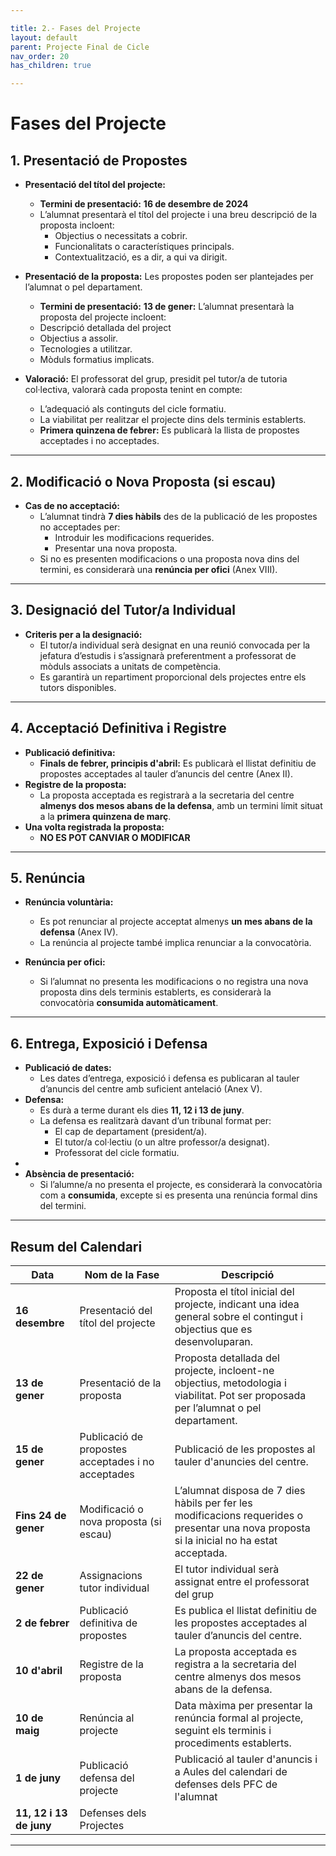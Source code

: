 ```yaml
---

title: 2.- Fases del Projecte
layout: default
parent: Projecte Final de Cicle
nav_order: 20
has_children: true

---
```


# Fases del Projecte 



## **1. Presentació de Propostes**

- **Presentació del títol del projecte:**  

  - **Termini de presentació:**  **16 de desembre de 2024**
  - L’alumnat presentarà el títol del projecte i una breu descripció de la proposta incloent:
    - Objectius o necessitats a cobrir.
    - Funcionalitats o característiques principals.
    - Contextualització, es a dir, a qui va dirigit.
  
- **Presentació de la proposta:** Les propostes poden ser plantejades per l’alumnat o pel departament.
    
  - **Termini de presentació:**   **13 de gener:** L’alumnat presentarà la proposta del projecte incloent:
   - Descripció detallada del project
   - Objectius a assolir.
   - Tecnologies a utilitzar.
   - Mòduls formatius implicats.

   
- **Valoració:** El professorat del grup, presidit pel tutor/a de tutoria col·lectiva, valorarà cada proposta tenint en compte:  
  - L’adequació als continguts del cicle formatiu.  
  - La viabilitat per realitzar el projecte dins dels terminis establerts.  
  - **Primera quinzena de febrer:** Es publicarà la llista de propostes acceptades i no acceptades.

---

## 2. **Modificació o Nova Proposta (si escau)**
- **Cas de no acceptació:**  
  - L’alumnat tindrà **7 dies hàbils** des de la publicació de les propostes no acceptades per:  
    - Introduir les modificacions requerides.  
    - Presentar una nova proposta.  
  - Si no es presenten modificacions o una proposta nova dins del termini, es considerarà una **renúncia per ofici** (Anex VIII).  

---

## 3. **Designació del Tutor/a Individual**
- **Criteris per a la designació:**  
  - El tutor/a individual serà designat en una reunió convocada per la jefatura d’estudis i s’assignarà preferentment a professorat de mòduls associats a unitats de competència.  
  - Es garantirà un repartiment proporcional dels projectes entre els tutors disponibles.  

---

## 4. **Acceptació Definitiva i Registre**
- **Publicació definitiva:**  
  - **Finals de febrer, principis d'abril:** Es publicarà el llistat definitiu de propostes acceptades al tauler d’anuncis del centre (Anex II).  
- **Registre de la proposta:**  
  - La proposta acceptada es registrarà a la secretaria del centre **almenys dos mesos abans de la defensa**, amb un termini límit situat a la **primera quinzena de març**.  
- **Una volta registrada la proposta:**  
  - **NO ES POT CANVIAR O MODIFICAR**

---

## 5. **Renúncia**
- **Renúncia voluntària:**  
  - Es pot renunciar al projecte acceptat almenys **un mes abans de la defensa** (Anex IV).  
  - La renúncia al projecte també implica renunciar a la convocatòria.  
  
- **Renúncia per ofici:**  
  - Si l’alumnat no presenta les modificacions o no registra una nova proposta dins dels terminis establerts, es considerarà la convocatòria **consumida automàticament**.

---

## 6. **Entrega, Exposició i Defensa**
- **Publicació de dates:**  
  - Les dates d’entrega, exposició i defensa es publicaran al tauler d’anuncis del centre amb suficient antelació (Anex V).  
- **Defensa:**  
  - Es durà a terme durant els dies **11, 12 i 13 de juny**.  
  - La defensa es realitzarà davant d’un tribunal format per:  
    - El cap de departament (president/a).    
    - El tutor/a col·lectiu (o un altre professor/a designat).
    - Professorat del cicle formatiu.
-   
- **Absència de presentació:**  
  - Si l’alumne/a no presenta el projecte, es considerarà la convocatòria com a **consumida**, excepte si es presenta una renúncia formal dins del termini.

---

## Resum del Calendari




| **Data**                     | **Nom de la Fase**                  | **Descripció**                                                                                                                                               |
|------------------------------|------------------------------------|-------------------------------------------------------------------------------------------------------------------------------------------------------------|
| **16 desembre**     | Presentació del títol del projecte | Proposta el títol inicial del projecte, indicant una idea general sobre el contingut i objectius que es desenvoluparan.                             |
| **13 de gener**       | Presentació de la proposta         | Proposta detallada del projecte, incloent-ne objectius, metodologia i viabilitat. Pot ser proposada per l’alumnat o pel departament.  |
| **15 de gener**     | Publicació de propostes acceptades i no acceptades | Publicació de les propostes al tauler d'anuncies del centre.      |
| **Fins 24 de gener** | Modificació o nova proposta (si escau) | L’alumnat disposa de 7 dies hàbils per fer les modificacions requerides o presentar una nova proposta si la inicial no ha estat acceptada.                 |
| **22 de gener**             | Assignacions tutor individual | El tutor individual serà assignat entre el professorat del grup                                                                  |
| **2 de febrer**              | Publicació definitiva de propostes | Es publica el llistat definitiu de les propostes acceptades al tauler d’anuncis del centre.                                                                  |
| **10 d'abril**      | Registre de la proposta            | La proposta acceptada es registra a la secretaria del centre almenys dos mesos abans de la defensa.                                                         |
| **10 de maig**    | Renúncia al projecte               | Data màxima per presentar la renúncia formal al projecte, seguint els terminis i procediments establerts.                                             |
| **1 de juny**                   | Publicació defensa del projecte               | Publicació al tauler d'anuncis i a Aules del calendari de defenses dels PFC de l'alumnat |
| **11, 12 i 13  de juny**         | Defenses dels Projectes

---   



